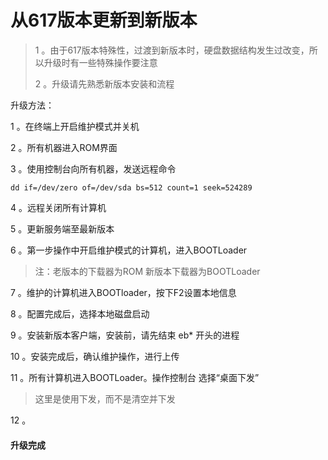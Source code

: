 # 从617版本更新到新版本

> 1 。由于617版本特殊性，过渡到新版本时，硬盘数据结构发生过改变，所以升级时有一些特殊操作要注意
> 
> 2 。升级请先熟悉新版本安装和流程

升级方法：

1 。在终端上开启维护模式并关机

2 。所有机器进入ROM界面

3 。使用控制台向所有机器，发送远程命令

`dd if=/dev/zero of=/dev/sda bs=512 count=1 seek=524289`

4 。远程关闭所有计算机

5 。更新服务端至最新版本

6 。第一步操作中开启维护模式的计算机，进入BOOTLoader

> 注：老版本的下载器为ROM 新版本下载器为BOOTLoader

7 。维护的计算机进入BOOTloader，按下F2设置本地信息

8 。配置完成后，选择本地磁盘启动

9 。安装新版本客户端，安装前，请先结束 eb\* 开头的进程

10 。安装完成后，确认维护操作，进行上传

11 。所有计算机进入BOOTLoader。操作控制台 选择“桌面下发”

> 这里是使用下发，而不是清空并下发


12 。

#### 升级完成

